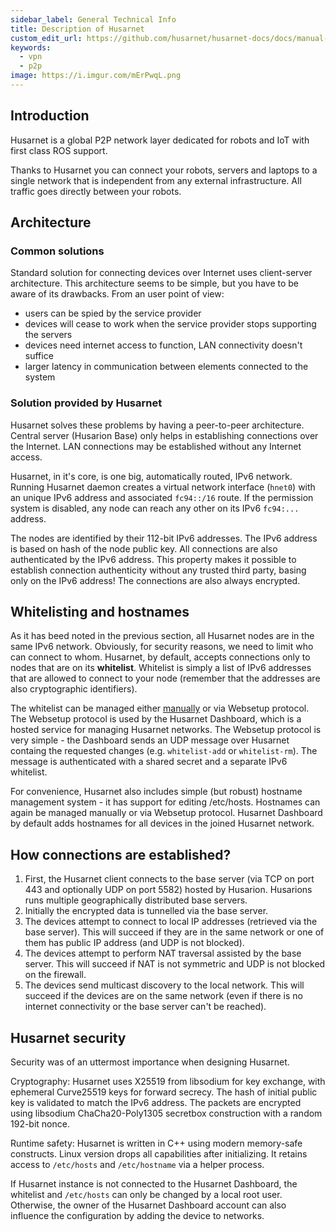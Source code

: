```yaml
---
sidebar_label: General Technical Info
title: Description of Husarnet
custom_edit_url: https://github.com/husarnet/husarnet-docs/docs/manual-general
keywords:
  - vpn
  - p2p
image: https://i.imgur.com/mErPwqL.png
---
```


## Introduction

Husarnet is a global P2P network layer dedicated for robots and IoT with first class ROS support.

Thanks to Husarnet you can connect your robots, servers and laptops to a single network that is independent from any external infrastructure. All traffic goes directly between your robots.

## Architecture

### Common solutions

Standard solution for connecting devices over Internet uses client-server architecture. This architecture seems to be simple, but you have to be aware of its drawbacks. From an user point of view:

- users can be spied by the service provider
- devices will cease to work when the service provider stops supporting the servers
- devices need internet access to function, LAN connectivity doesn't suffice
- larger latency in communication between elements connected to the system

### Solution provided by Husarnet

Husarnet solves these problems by having a peer-to-peer architecture. Central server (Husarion Base) only helps in establishing connections over the Internet. LAN connections may be established without any Internet access.

Husarnet, in it's core, is one big, automatically routed, IPv6 network. Running Husarnet daemon creates a virtual network interface (`hnet0`) with an unique IPv6 address and associated `fc94::/16` route. If the permission system is disabled, any node can reach any other on its IPv6 `fc94:...` address.

The nodes are identified by their 112-bit IPv6 addresses. The IPv6 address is based on hash of the node public key. All connections are also authenticated by the IPv6 address. This property makes it possible to establish connection authenticity without any trusted third party, basing only on the IPv6 address! The connections are also always encrypted.

## Whitelisting and hostnames

As it has beed noted in the previous section, all Husarnet nodes are in the same IPv6 network. Obviously, for security reasons, we need to limit who can connect to whom. Husarnet, by default, accepts connections only to nodes that are on its **whitelist**. Whitelist is simply a list of IPv6 addresses that are allowed to connect to your node (remember that the addresses are also cryptographic identifiers).

The whitelist can be managed either [manually](/manual-mgmt/) or via Websetup protocol. The Websetup protocol is used by the Husarnet Dashboard, which is a hosted service for managing Husarnet networks. The Websetup protocol is very simple - the Dashboard sends an UDP message over Husarnet containg the requested changes (e.g. `whitelist-add` or `whitelist-rm`). The message is authenticated with a shared secret and a separate IPv6 whitelist.

For convenience, Husarnet also includes simple (but robust) hostname management system - it has support for editing /etc/hosts. Hostnames can again be managed manually or via Websetup protocol. Husarnet Dashboard by default adds hostnames for all devices in the joined Husarnet network.

## How connections are established?

1. First, the Husarnet client connects to the base server (via TCP on port 443 and optionally UDP on port 5582) hosted by Husarion. Husarions runs multiple geographically distributed base servers.
2. Initially the encrypted data is tunnelled via the base server.
3. The devices attempt to connect to local IP addresses (retrieved via the base server). This will succeed if they are in the same network or one of them has public IP address (and UDP is not blocked).
4. The devices attempt to perform NAT traversal assisted by the base server. This will succeed if NAT is not symmetric and UDP is not blocked on the firewall.
5. The devices send multicast discovery to the local network. This will succeed if the devices are on the same network (even if there is no internet connectivity or the base server can't be reached).

## Husarnet security

Security was of an uttermost importance when designing Husarnet.

Cryptography: Husarnet uses X25519 from libsodium for key exchange, with ephemeral Curve25519 keys for forward secrecy. The hash of initial public key is validated to match the IPv6 address. The packets are encrypted using libsodium ChaCha20-Poly1305 secretbox construction with a random 192-bit nonce.

Runtime safety: Husarnet is written in C++ using modern memory-safe constructs. Linux version drops all capabilities after initializing. It retains access to `/etc/hosts` and `/etc/hostname` via a helper process.

If Husarnet instance is not connected to the Husarnet Dashboard, the whitelist and `/etc/hosts` can only be changed by a local root user. Otherwise, the owner of the Husarnet Dashboard account can also influence the configuration by adding the device to networks.
